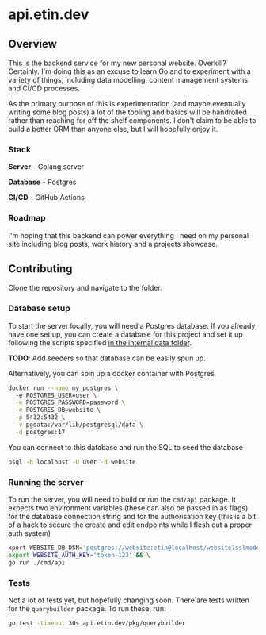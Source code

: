 # api.etin.dev
## Overview
This is the backend service for my new personal website.
Overkill? Certainly. I'm doing this as an excuse to learn Go and to experiment with a variety of things, including data modelling, content management systems and CI/CD processes.

As the primary purpose of this is experimentation (and maybe eventually writing some blog posts) a lot of the tooling and basics will be handrolled rather than reaching for off the shelf components. I don't claim to be able to build a better ORM than anyone else, but I will hopefully enjoy it.

### Stack
**Server** - Golang server

**Database** - Postgres

**CI/CD** - GitHub Actions

### Roadmap
I'm hoping that this backend can power everything I need on my personal site
including blog posts, work history and a projects showcase.

## Contributing
Clone the repository and navigate to the folder.

### Database setup
To start the server locally, you will need a Postgres database.
If you already have one set up, you can create a database for this project and set it up following the scripts 
specified [in the internal data folder](internal/data/README.md).

**TODO**: Add seeders so that database can be easily spun up.

Alternatively, you can spin up a docker container with Postgres.

```bash
docker run --name my_postgres \        
  -e POSTGRES_USER=user \
  -e POSTGRES_PASSWORD=password \
  -e POSTGRES_DB=website \
  -p 5432:5432 \
  -v pgdata:/var/lib/postgresql/data \
  -d postgres:17
```

You can connect to this database and run the SQL to seed the database

```bash
psql -h localhost -U user -d website
```

### Running the server
To run the server, you will need to build or run the `cmd/api` package. 
It expects two environment variables (these can also be passed in as flags) for the database connection string and for 
the authorisation key (this is a bit of a hack to secure the create and edit endpoints while I flesh out a 
proper auth system)

```bash
xport WEBSITE_DB_DSN='postgres://website:etin@localhost/website?sslmode=disable' && \
export WEBSITE_AUTH_KEY='token-123' && \
go run ./cmd/api
```

### Tests
Not a lot of tests yet, but hopefully changing soon. There are tests written for the `querybuilder` package. To run 
these, run:

```bash
go test -timeout 30s api.etin.dev/pkg/querybuilder
```